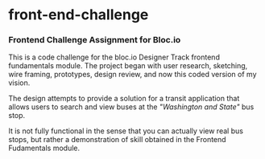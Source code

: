 # front-end-challenge
### Frontend Challenge Assignment for Bloc.io
This is a code challenge for the bloc.io Designer Track frontend fundamentals module. The project began with user research, sketching, wire framing, prototypes, design review, and now this coded version of my vision.

The design attempts to provide a solution for a transit application that allows users to search and view buses at the *"Washington and State"* bus stop.

It is not fully functional in the sense that you can actually view real bus stops, but rather a demonstration of skill obtained in the Frontend Fudamentals module.
